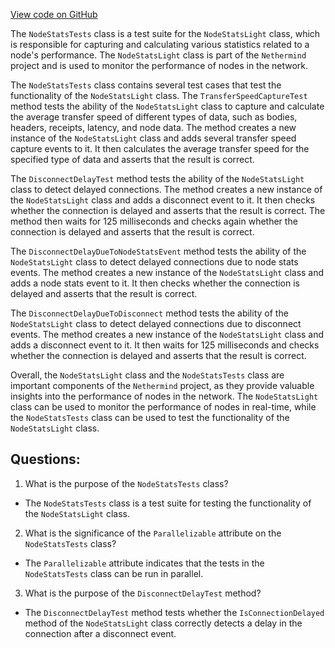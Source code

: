 [View code on GitHub](https://github.com/NethermindEth/nethermind/src/Nethermind/Nethermind.Network.Test/NodeStatsTests.cs)

The `NodeStatsTests` class is a test suite for the `NodeStatsLight` class, which is responsible for capturing and calculating various statistics related to a node's performance. The `NodeStatsLight` class is part of the `Nethermind` project and is used to monitor the performance of nodes in the network.

The `NodeStatsTests` class contains several test cases that test the functionality of the `NodeStatsLight` class. The `TransferSpeedCaptureTest` method tests the ability of the `NodeStatsLight` class to capture and calculate the average transfer speed of different types of data, such as bodies, headers, receipts, latency, and node data. The method creates a new instance of the `NodeStatsLight` class and adds several transfer speed capture events to it. It then calculates the average transfer speed for the specified type of data and asserts that the result is correct.

The `DisconnectDelayTest` method tests the ability of the `NodeStatsLight` class to detect delayed connections. The method creates a new instance of the `NodeStatsLight` class and adds a disconnect event to it. It then checks whether the connection is delayed and asserts that the result is correct. The method then waits for 125 milliseconds and checks again whether the connection is delayed and asserts that the result is correct.

The `DisconnectDelayDueToNodeStatsEvent` method tests the ability of the `NodeStatsLight` class to detect delayed connections due to node stats events. The method creates a new instance of the `NodeStatsLight` class and adds a node stats event to it. It then checks whether the connection is delayed and asserts that the result is correct.

The `DisconnectDelayDueToDisconnect` method tests the ability of the `NodeStatsLight` class to detect delayed connections due to disconnect events. The method creates a new instance of the `NodeStatsLight` class and adds a disconnect event to it. It then waits for 125 milliseconds and checks whether the connection is delayed and asserts that the result is correct.

Overall, the `NodeStatsLight` class and the `NodeStatsTests` class are important components of the `Nethermind` project, as they provide valuable insights into the performance of nodes in the network. The `NodeStatsLight` class can be used to monitor the performance of nodes in real-time, while the `NodeStatsTests` class can be used to test the functionality of the `NodeStatsLight` class.
## Questions: 
 1. What is the purpose of the `NodeStatsTests` class?
- The `NodeStatsTests` class is a test suite for testing the functionality of the `NodeStatsLight` class.

2. What is the significance of the `Parallelizable` attribute on the `NodeStatsTests` class?
- The `Parallelizable` attribute indicates that the tests in the `NodeStatsTests` class can be run in parallel.

3. What is the purpose of the `DisconnectDelayTest` method?
- The `DisconnectDelayTest` method tests whether the `IsConnectionDelayed` method of the `NodeStatsLight` class correctly detects a delay in the connection after a disconnect event.